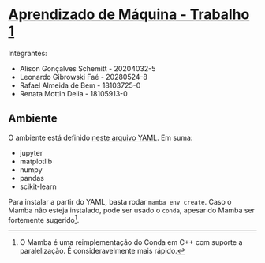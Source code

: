 # [Aprendizado de Máquina - Trabalho 1](https://github.com/debemdeboas/pucrs-aprendizado-de-maquina-t1)

Integrantes:

- Alison Gonçalves Schemitt - 20204032-5
- Leonardo Gibrowski Faé - 20280524-8
- Rafael Almeida de Bem - 18103725-0
- Renata Mottin Delia - 18105913-0

## Ambiente

O ambiente está definido [neste arquivo YAML](./environment.yml).
Em suma:

- jupyter
- matplotlib
- numpy
- pandas
- scikit-learn

Para instalar a partir do YAML, basta rodar `mamba env create`.
Caso o Mamba não esteja instalado, pode ser usado o `conda`, apesar do Mamba ser
fortemente sugerido[^1].

[^1]: O Mamba é uma reimplementação do Conda em C++ com suporte a paralelização. É consideravelmente mais rápido.
